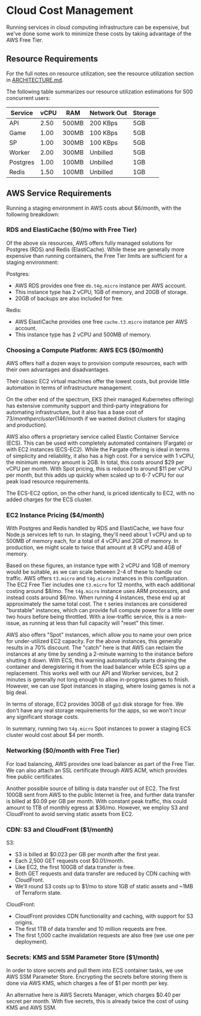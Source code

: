 # Cloud Cost Management

Running services in cloud computing infrastructure can be expensive, but we've done some work to
minimize these costs by taking advantage of the AWS Free Tier.

## Resource Requirements

For the full notes on resource utilization, see the resource utilization section in
[ARCHITECTURE.md](../ARCHITECTURE.md#resource-utilization).

The following table summarizes our resource utilization estimations for 500 concurrent users:

| Service  | vCPU | RAM   | Network Out | Storage |
|----------|------|-------|-------------|---------|
| API      | 2.50 | 500MB | 200 KBps    | 5GB     |
| Game     | 1.00 | 300MB | 100 KBps    | 5GB     |
| SP       | 1.00 | 300MB | 100 KBps    | 5GB     |
| Worker   | 2.00 | 300MB | Unbilled    | 5GB     |
| Postgres | 1.00 | 100MB | Unbilled    | 1GB     |
| Redis    | 1.50 | 100MB | Unbilled    | 1GB     |

## AWS Service Requirements

Running a staging environment in AWS costs about $6/month, with the following breakdown:

### RDS and ElastiCache ($0/mo with Free Tier)

Of the above six resources, AWS offers fully managed solutions for Postgres (RDS) and Redis
(ElastiCache). While these are generally more expensive than running containers, the Free Tier
limits are sufficient for a staging environment:

Postgres:

- AWS RDS provides one free `db.t4g.micro` instance per AWS account.
- This instance type has 2 vCPU, 1GB of memory, and 20GB of storage.
- 20GB of backups are also included for free.

Redis:

- AWS ElastiCache provides one free `cache.t3.micro` instance per AWS account.
- This instance type has 2 vCPU and 500MB of memory.

### Choosing a Compute Platform: AWS ECS ($0/month)

AWS offers half a dozen ways to provision compute resources, each with their own advantages and
disadvantages.

Their classic EC2 virtual machines offer the lowest costs, but provide little automation in terms
of infrastructure management.

On the other end of the spectrum, EKS (their managed Kubernetes offering) has extensive community
support and third-party integrations for automating infrastructure, but it also has a base cost of
$73/month per cluster ($146/month if we wanted distinct clusters for staging and production).

AWS also offers a proprietary service called Elastic Container Service (ECS). This can be used with
completely automated containers (Fargate) or with EC2 instances (ECS-EC2). While the Fargate
offering is ideal in terms of simplicity and reliability, it also has a high cost. For a service
with 1 vCPU, the minimum memory amount is 2GB. In total, this costs around $29 per vCPU per month.
With Spot pricing, this is reduced to around $11 per vCPU per month, but this adds up quickly when
scaled up to 6-7 vCPU for our peak load resource requirements.

The ECS-EC2 option, on the other hand, is priced identically to EC2, with no added charges for the
ECS cluster.

### EC2 Instance Pricing ($4/month)

With Postgres and Redis handled by RDS and ElastiCache, we have four Node.js services left to run.
In staging, they'll need about 1 vCPU and up to 500MB of memory each, for a total of 4 vCPU and
2GB of memory. In production, we might scale to twice that amount at 8 vCPU and 4GB of memory.

Based on these figures, an instance type with 2 vCPU and 1GB of memory would be suitable, as we can
scale between 2-4 of these to handle our traffic. AWS offers `t3.micro` and `t4g.micro` instances
in this configuration. The EC2 Free Tier includes one `t3.micro` for 12 months, with each
additional costing around $8/mo. The `t4g.micro` instance uses ARM processors, and instead costs
around $6/mo. When running 4 instances, these end up at approximately the same total cost. The `t`
series instances are considered "burstable" instances, which can provide full compute power for a
little over two hours before being throttled. With a low-traffic service, this is a non-issue, as
running at less than full capacity will "reset" this timer.

AWS also offers "Spot" instances, which allow you to name your own price for under-utilized EC2
capacity. For the above instances, this generally results in a 70% discount. The "catch" here is
that AWS can reclaim the instances at any time by sending a 2-minute warning to the instance before
shutting it down. With ECS, this warning automatically starts draining the container and
deregistering it from the load balancer while ECS spins up a replacement. This works well with our
API and Worker services, but 2 minutes is generally not long enough to allow in-progress games to
finish. However, we can use Spot instances in staging, where losing games is not a big deal.

In terms of storage, EC2 provides 30GB of `gp3` disk storage for free. We don't have any real
storage requirements for the apps, so we won't incur any significant storage costs.

In summary, running two `t4g.micro` Spot instances to power a staging ECS cluster would cost about
$4 per month.

### Networking ($0/month with Free Tier)

For load balancing, AWS provides one load balancer as part of the Free Tier. We can also attach
an SSL certificate through AWS ACM, which provides free public certificates.

Another possible source of billing is data transfer out of EC2. The first 100GB sent from AWS to
the public Internet is free, and further data transfer is billed at $0.09 per GB per month. With
constant peak traffic, this could amount to 1TB of monthly egress at $36/mo. However, we employ S3
and CloudFront to avoid serving static assets from EC2.

### CDN: S3 and CloudFront ($1/month)

S3:

- S3 is billed at $0.023 per GB per month after the first year.
- Each 2,500 GET requests cost $0.01/month.
- Like EC2, the first 100GB of data transfer is free.
- Both GET requests and data transfer are reduced by CDN caching with CloudFront.
- We'll round S3 costs up to $1/mo to store 1GB of static assets and ~1MB of Terraform state.

CloudFront:

- CloudFront provides CDN functionality and caching, with support for S3 origins.
- The first 1TB of data transfer and 10 million requests are free.
- The first 1,000 cache invalidation requests are also free (we use one per deployment).

### Secrets: KMS and SSM Parameter Store ($1/month)

In order to store secrets and pull them into ECS container tasks, we use AWS SSM Parameter Store.
Encrypting the secrets before storing them is done via AWS KMS, which charges a fee of $1 per month
per key.

An alternative here is AWS Secrets Manager, which charges $0.40 per secret per month. With five
secrets, this is already twice the cost of using KMS and AWS SSM.
